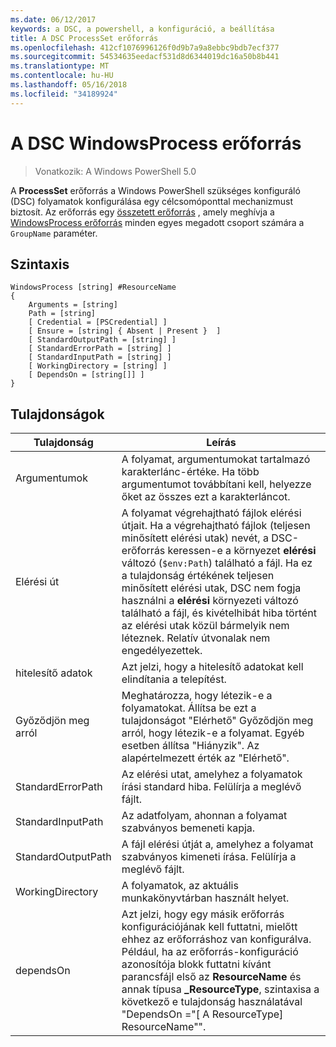 ```yaml
---
ms.date: 06/12/2017
keywords: a DSC, a powershell, a konfiguráció, a beállítása
title: A DSC ProcessSet erőforrás
ms.openlocfilehash: 412cf1076996126f0d9b7a9a8ebbc9bdb7ecf377
ms.sourcegitcommit: 54534635eedacf531d8d6344019dc16a50b8b441
ms.translationtype: MT
ms.contentlocale: hu-HU
ms.lasthandoff: 05/16/2018
ms.locfileid: "34189924"
---
```

# <a name="dsc-windowsprocess-resource"></a>A DSC WindowsProcess erőforrás

> Vonatkozik: A Windows PowerShell 5.0

A **ProcessSet** erőforrás a Windows PowerShell szükséges konfiguráló (DSC) folyamatok konfigurálása egy célcsomóponttal mechanizmust biztosít. Az erőforrás egy [összetett erőforrás](authoringResourceComposite.md) , amely meghívja a [WindowsProcess erőforrás](windowsProcessResource.md) minden egyes megadott csoport számára a `GroupName` paraméter.

## <a name="syntax"></a>Szintaxis

```
WindowsProcess [string] #ResourceName
{
    Arguments = [string]
    Path = [string]
    [ Credential = [PSCredential] ]
    [ Ensure = [string] { Absent | Present }  ]
    [ StandardOutputPath = [string] ]
    [ StandardErrorPath = [string] ]
    [ StandardInputPath = [string] ]
    [ WorkingDirectory = [string] ]
    [ DependsOn = [string[]] ]
}
```

## <a name="properties"></a>Tulajdonságok
|  Tulajdonság  |  Leírás   |
|---|---|
| Argumentumok| A folyamat, argumentumokat tartalmazó karakterlánc-értéke. Ha több argumentumot továbbítani kell, helyezze őket az összes ezt a karakterláncot.|
| Elérési út| A folyamat végrehajtható fájlok elérési útjait. Ha a végrehajtható fájlok (teljesen minősített elérési utak) nevét, a DSC-erőforrás keressen-e a környezet **elérési** változó (`$env:Path`) található a fájl. Ha ez a tulajdonság értékének teljesen minősített elérési utak, DSC nem fogja használni a **elérési** környezeti változó található a fájl, és kivételhibát hiba történt az elérési utak közül bármelyik nem léteznek. Relatív útvonalak nem engedélyezettek.|
| hitelesítő adatok| Azt jelzi, hogy a hitelesítő adatokat kell elindítania a telepítést.|
| Győződjön meg arról| Meghatározza, hogy létezik-e a folyamatokat. Állítsa be ezt a tulajdonságot "Elérhető" Győződjön meg arról, hogy létezik-e a folyamat. Egyéb esetben állítsa "Hiányzik". Az alapértelmezett érték az "Elérhető".|
| StandardErrorPath| Az elérési utat, amelyhez a folyamatok írási standard hiba. Felülírja a meglévő fájlt.|
| StandardInputPath| Az adatfolyam, ahonnan a folyamat szabványos bemeneti kapja.|
| StandardOutputPath| A fájl elérési útját a, amelyhez a folyamat szabványos kimeneti írása. Felülírja a meglévő fájlt.|
| WorkingDirectory| A folyamatok, az aktuális munkakönyvtárban használt helyet.|
| dependsOn | Azt jelzi, hogy egy másik erőforrás konfigurációjának kell futtatni, mielőtt ehhez az erőforráshoz van konfigurálva. Például, ha az erőforrás-konfiguráció azonosítója blokk futtatni kívánt parancsfájl első az **ResourceName** és annak típusa **_ResourceType**, szintaxisa a következő e tulajdonság használatával "DependsOn ="[ A ResourceType] ResourceName"".|